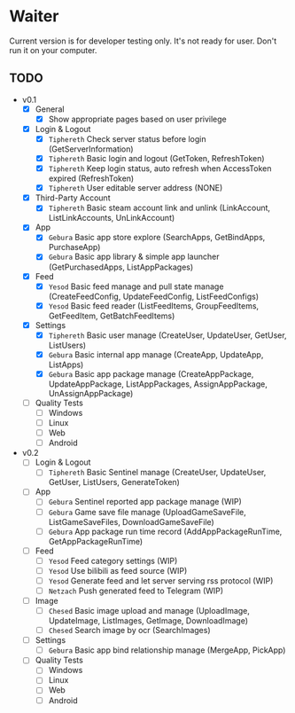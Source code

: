 # Waiter

Current version is for developer testing only. It's not ready for user. Don't run it on your computer.

## TODO

- v0.1
  - [x] General
    - [x] Show appropriate pages based on user privilege
  - [x] Login & Logout
    - [x] `Tiphereth` Check server status before login  (GetServerInformation)
    - [x] `Tiphereth` Basic login and logout (GetToken, RefreshToken)
    - [x] `Tiphereth` Keep login status, auto refresh when AccessToken expired (RefreshToken)
    - [x] `Tiphereth` User editable server address (NONE)
  - [x] Third-Party Account
    - [x] `Tiphereth` Basic steam account link and unlink (LinkAccount, ListLinkAccounts, UnLinkAccount)
  - [x] App
    - [x] `Gebura` Basic app store explore (SearchApps, GetBindApps, PurchaseApp)
    - [x] `Gebura` Basic app library & simple app launcher (GetPurchasedApps, ListAppPackages)
  - [x] Feed
    - [x] `Yesod` Basic feed manage and pull state manage (CreateFeedConfig, UpdateFeedConfig, ListFeedConfigs)
    - [x] `Yesod` Basic feed reader (ListFeedItems, GroupFeedItems, GetFeedItem, GetBatchFeedItems)
  - [x] Settings
    - [x] `Tiphereth` Basic user manage (CreateUser, UpdateUser, GetUser, ListUsers)
    - [x] `Gebura` Basic internal app manage (CreateApp, UpdateApp, ListApps)
    - [x] `Gebura` Basic app package manage (CreateAppPackage, UpdateAppPackage, ListAppPackages, AssignAppPackage, UnAssignAppPackage)
  - [ ] Quality Tests
    - [ ] Windows
    - [ ] Linux
    - [ ] Web
    - [ ] Android
- v0.2
  - [ ] Login & Logout
    - [ ] `Tiphereth` Basic Sentinel manage (CreateUser, UpdateUser, GetUser, ListUsers, GenerateToken)
  - [ ] App
    - [ ] `Gebura` Sentinel reported app package manage (WIP)
    - [ ] `Gebura` Game save file manage (UploadGameSaveFile, ListGameSaveFiles, DownloadGameSaveFile)
    - [ ] `Gebura` App package run time record (AddAppPackageRunTime, GetAppPackageRunTime)
  - [ ] Feed
    - [ ] `Yesod` Feed category settings (WIP)
    - [ ] `Yesod` Use bilibili as feed source (WIP)
    - [ ] `Yesod` Generate feed and let server serving rss protocol (WIP)
    - [ ] `Netzach` Push generated feed to Telegram (WIP)
  - [ ] Image
    - [ ] `Chesed` Basic image upload and manage (UploadImage, UpdateImage, ListImages, GetImage, DownloadImage)
    - [ ] `Chesed` Search image by ocr (SearchImages)
  - [ ] Settings
    - [ ] `Gebura` Basic app bind relationship manage (MergeApp, PickApp)
  - [ ] Quality Tests
    - [ ] Windows
    - [ ] Linux
    - [ ] Web
    - [ ] Android